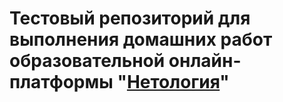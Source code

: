 # Тестовый репозиторий для выполнения домашних работ образовательной онлайн-платформы "[Нетология](https://netology.ru)"